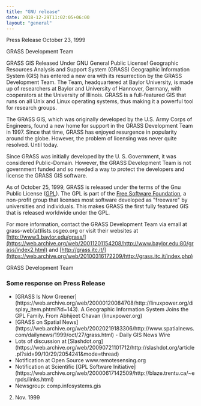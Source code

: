 ```yaml
---
title: "GNU release"
date: 2018-12-29T11:02:05+06:00
layout: "general"
---
```


Press Release
October 23, 1999

GRASS Development Team

GRASS GIS Released Under GNU General Public License!
Geographic Resources Analysis and Support System (GRASS) Geographic Information System (GIS) has entered a new era with its resurrection by the GRASS Development Team. The Team, headquartered at Baylor University, is made up of researchers at Baylor and University of Hannover, Germany, with cooperators at the University of Illinois. GRASS is a full-featured GIS that runs on all Unix and Linux operating systems, thus making it a powerful tool for research groups.

The GRASS GIS, which was originally developed by the U.S. Army Corps of Engineers, found a new home for support in the GRASS Development Team in 1997. Since that time, GRASS has enjoyed resurgence in popularity around the globe. However, the problem of licensing was never quite resolved. Until today.

Since GRASS was initially developed by the U. S. Government, it was considered Public-Domain. However, the GRASS Development Team is not government funded and so needed a way to protect the developers and license the GRASS GIS software.

As of October 25, 1999, GRASS is released under the terms of the Gnu Public License ([GPL](https://www.gnu.org/copyleft/gpl.html)). The GPL is part of the [Free Software Foundation](https://www.gnu.org/), a non-profit group that licenses most software developed as "freeware" by universities and individuals. This makes GRASS the first fully featured GIS that is released worldwide under the GPL.

For more information, contact the GRASS Development Team via email at grass-web(at)lists.osgeo.org or visit their websites at
[http://www3.baylor.edu/grass/](https://web.archive.org/web/20011201154208/http://www.baylor.edu:80/grass/index2.html) and
[http://grass.itc.it/](https://web.archive.org/web/20100316172209/http://grass.itc.it/index.php)

GRASS Development Team

### Some response on Press Release

<ul>
<li>[GRASS Is Now Greener](https://web.archive.org/web/20000120084708/http://linuxpower.org/display_item.phtml?id=143). A Geographic Information System Joins the GPL Family. From Abhijeet Chavan (linuxpower.org)</li>
<li>[GRASS on Spatial News](https://web.archive.org/web/20020219183306/http://www.spatialnews.com/dailynews/1999/oct/27/grass.html) - Daily GIS News Wire</li>
<li>Lots of discussion at [Slashdot.org](https://web.archive.org/web/20090721101712/http://slashdot.org/article.pl?sid=99/10/29/2054241&mode=thread)</li>
<li>Notification at Open Source www.remotesensing.org</li>
<li>Notification at Scientific [GPL Software Initiative](https://web.archive.org/web/20000617142509/http://blaze.trentu.ca/~erpds/links.html)</li>
<li>Newsgroup: comp.infosystems.gis</li>
</ul>

2. Nov. 1999
